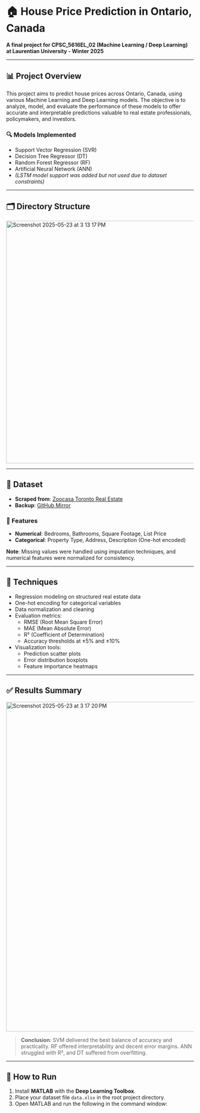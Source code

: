 # 🏠 House Price Prediction in Ontario, Canada

**A final project for CPSC_5616EL_02 (Machine Learning / Deep Learning) at Laurentian University - Winter 2025**

---

## 📊 Project Overview

This project aims to predict house prices across Ontario, Canada, using various Machine Learning and Deep Learning models. The objective is to analyze, model, and evaluate the performance of these models to offer accurate and interpretable predictions valuable to real estate professionals, policymakers, and investors.

### 🔍 Models Implemented
- Support Vector Regression (SVR)
- Decision Tree Regressor (DT)
- Random Forest Regressor (RF)
- Artificial Neural Network (ANN)
- *(LSTM model support was added but not used due to dataset constraints)*

---

## 🗂️ Directory Structure

<img width="651" alt="Screenshot 2025-05-23 at 3 13 17 PM" src="https://github.com/user-attachments/assets/eee56a3b-311c-458e-8e28-c76fe0483113" />

---

## 📁 Dataset

- **Scraped from**: [Zoocasa Toronto Real Estate](https://www.zoocasa.com/toronto-on-real-estate)
- **Backup**: [GitHub Mirror](https://github.com/slavaspirin/Toronto-housing-price-prediction/blob/master/data.xlsx)

### 📌 Features
- **Numerical**: Bedrooms, Bathrooms, Square Footage, List Price
- **Categorical**: Property Type, Address, Description (One-hot encoded)

**Note**: Missing values were handled using imputation techniques, and numerical features were normalized for consistency.

---

## 🧠 Techniques

- Regression modeling on structured real estate data
- One-hot encoding for categorical variables
- Data normalization and cleaning
- Evaluation metrics:
  - RMSE (Root Mean Square Error)
  - MAE (Mean Absolute Error)
  - R² (Coefficient of Determination)
  - Accuracy thresholds at ±5% and ±10%
- Visualization tools:
  - Prediction scatter plots
  - Error distribution boxplots
  - Feature importance heatmaps

---

## ✅ Results Summary

<img width="885" alt="Screenshot 2025-05-23 at 3 17 20 PM" src="https://github.com/user-attachments/assets/14839015-b886-497d-9de3-c56b0288d28b" />


> **Conclusion**: SVM delivered the best balance of accuracy and practicality. RF offered interpretability and decent error margins. ANN struggled with R², and DT suffered from overfitting.

---

## 🧪 How to Run

1. Install **MATLAB** with the **Deep Learning Toolbox**.
2. Place your dataset file `data.xlsx` in the root project directory.
3. Open MATLAB and run the following in the command window:

```matlab
